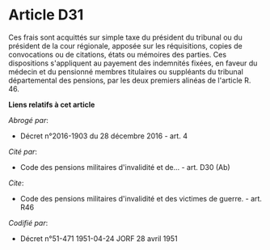 # Article D31

Ces frais sont acquittés sur simple taxe du président du tribunal ou du président de la cour régionale, apposée sur les
réquisitions, copies de convocations ou de citations, états ou mémoires des parties. Ces dispositions s'appliquent au
payement des indemnités fixées, en faveur du médecin et du pensionné membres titulaires ou suppléants du tribunal
départemental des pensions, par les deux premiers alinéas de l'article R. 46.

**Liens relatifs à cet article**

_Abrogé par_:

  - Décret n°2016-1903 du 28 décembre 2016 - art. 4

_Cité par_:

  - Code des pensions militaires d'invalidité et de... - art. D30 (Ab)

_Cite_:

  - Code des pensions militaires d'invalidité et des victimes de guerre. - art. R46

_Codifié par_:

  - Décret n°51-471 1951-04-24 JORF 28 avril 1951
